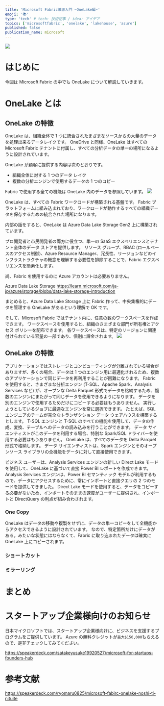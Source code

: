 ```yaml
---
title: 'Microsoft Fabric徹底入門 ~OneLake編~'
emoji: '📚'
type: 'tech' # tech: 技術記事 / idea: アイデア
topics: ['microsoftfabric', 'onelake', 'lakehouse', 'azure']
published: false
publication_name: microsoft
---
```


![](https://storage.googleapis.com/zenn-user-upload/b026ed82bb05-20250202.png)

# はじめに

今回は Microsoft Fabric の中でも OneLake について解説していきます。

# OneLake とは

## OneLake の特徴

OneLake は、組織全体で 1 つに統合されたまざまなソースからの大量のデータを処理出来るデータレイクです。
OneDrive と同様、OneLake はすべての Microsoft Fabric テナントに付属し、すべての分析データの単一の場所になるように設計されています。

OneLake が顧客に提供する内容は次のとおりです。

- 組織全体に対する 1 つのデータ レイク
- 複数の分析エンジンで使用するデータの 1 つのコピー

Fabric で使用する全ての機能は OneLake 内のデータを参照しています。
![](https://storage.googleapis.com/zenn-user-upload/0943779b26f9-20250202.png)

OneLake は、すべての Fabric ワークロードが構築される基盤です。
Fabric プラットフォームに組み込まれており、ワークロードが動作するすべての組織データを保存するための統合された場所になります。

内部の話をすると、OneLake は Azure Data Lake Storage Gen2 上に構築されています。

プロ開発者と市民開発者の両方に役立つ、単一の SaaS エクスペリエンスとテナント全体のデータ ストアを提供します。
リソース グループ、RBAC (ロールベースのアクセス制御)、Azure Resource Manager、冗長性、リージョンなどのインフラストラクチャの概念を理解する必要性を排除することで、Fabric エクスペリエンスを簡素化します。

尚、Fabric を使用するのに Azure アカウントは必要ありません。

Azure Data Lake Storage
https://learn.microsoft.com/ja-jp/azure/storage/blobs/data-lake-storage-introduction

まとめると、Azure Data Lake Storage 上に Fabric 作って、中央集権的にデータを管理する OneLake があるという理解で OK です。

そして、Microsoft Fabric ではテナント内に、任意の数のワークスペースを作成できます。
ワークスペースを使用すると、組織のさまざまな部門が所有権とアクセス ポリシーを配布できます。
各ワークスペースは、特定のリージョンに関連付けられている容量の一部であり、個別に課金されます。
![](https://storage.googleapis.com/zenn-user-upload/c730ab993d13-20250204.png)

## OneLake の特徴

アプリケーションではストレージとコンピューティングが分離されている場合がありますが、多くの場合、データは 1 つのエンジン用に最適化されるため、複数のアプリケーションで同じデータを再利用することが困難になります。
Fabric を使用すると、さまざまな分析エンジン (T-SQL、Apache Spark、Analysis Services など) が、オープンな Delta Parquet 形式でデータを格納するため、複数のエンジンにまたがって同じデータを使用できるようになります。
データを別のエンジンで使用するためだけにコピーする必要はもうありません。 実行しようとしているジョブに最適なエンジンを常に選択できます。
たとえば、SQL エンジニアのチームが完全なトランザクション データ ウェアハウスを構築するとします。 T-SQL エンジンと T-SQL のすべての機能を使用して、データの作成、変換、テーブルへのデータの読み込みを行うことができます。
データ サイエンティストがこのデータを利用する場合、特別な Spark/SQL ドライバーを使用する必要はもうありません。
OneLake は、すべてのデータを Delta Parquet 形式で格納します。 データ サイエンティストは、Spark エンジンとそのオープンソース ライブラリの全機能をデータに対して直接使用できます。

ビジネス ユーザーは、Analysis Services エンジンの新しい Direct Lake モードを使用して、OneLake に基づいて直接 Power BI レポートを作成できます。
Analysis Services エンジンは、Power BI セマンティック モデルが利用するもので、データにアクセスするために、常にインポートと直接クエリの 2 つのモードを提供してきました。
Direct Lake モードを使用すると、データをコピーする必要がないため、インポートそのままの速度がユーザーに提供され、インポートと DirectQuery の利点が組み合わされます。

### One Copy

OneLake はデータの移動や複製をせずに、データの単一コピーをして全機能からアクセスできるように設計されています。
なので、特定箇所だけにデータがある。みたいな状態にはならなくて、Fabric に取り込まれたデータは確実に OneLake 上にコピーされます。

### ショートカット

### ミラーリング

# まとめ

# スタートアップ企業様向けのお知らせ

日本マイクロソフトでは、スタートアップ企業様向けに、ビジネスを支援するプログラムをご提供しています。
Azure の無料クレジットが`最大$150,000`もらえるので、是非チェックしてみてください。

https://speakerdeck.com/satakeyusuke19920527/microsoft-for-startups-founders-hub

# 参考文献

https://speakerdeck.com/ryomaru0825/microsoft-fabirc-onelake-noshi-ti-nituite
